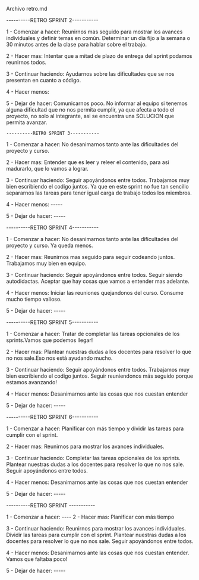 Archivo retro.md

----------RETRO SPRINT 2-----------

1 - Comenzar a hacer:
    Reunirnos mas seguido para mostrar los avances individuales y definir temas en común.
    Determinar un dia fijo a la semana o 30 minutos antes de la clase para hablar sobre el trabajo.
    
2 - Hacer mas:
    Intentar que a mitad de plazo de entrega del sprint podamos reunirnos todos.

3 - Continuar haciendo:
    Ayudarnos sobre las dificultades que se nos presentan en cuanto a código.

4 - Hacer menos:
    
5 - Dejar de hacer: 
    Comunicarnos poco.
    No informar al equipo si tenemos alguna dificultad que no nos permita cumplir, ya que afecta a todo el proyecto, no solo al integrante, asi se encuentra una SOLUCION que permita avanzar.



    ----------RETRO SPRINT 3-----------

1 - Comenzar a hacer:
    No desanimarnos tanto ante las dificultades del proyecto y curso.
    
2 - Hacer mas:
    Entender que es leer y releer el contenido, para asi madurarlo, que lo vamos a lograr.

3 - Continuar haciendo:
    Seguir apoyándonos entre todos.
    Trabajamos muy bien escribiendo el codigo juntos. Ya que en este sprint no fue tan sencillo separarnos las tareas para tener igual carga de trabajo todos los miembros.

4 - Hacer menos:
    -----
    
5 - Dejar de hacer: 
    -----

----------RETRO SPRINT 4-----------

1 - Comenzar a hacer:
    No desanimarnos tanto ante las dificultades del proyecto y curso. Ya queda menos.
    
2 - Hacer mas:
    Reunirnos mas seguido para seguir codeando juntos. Trabajamos muy bien en equipo.

3 - Continuar haciendo:
    Seguir apoyándonos entre todos. 
    Seguir siendo autodidactas.
    Aceptar que hay cosas que vamos a entender mas adelante.
        

4 - Hacer menos:
    Iniciar las reuniones quejandonos del curso. Consume mucho tiempo valioso.
        
5 - Dejar de hacer: 
    -----

 ----------RETRO SPRINT 5-----------

1 - Comenzar a hacer:
    Tratar de completar las tareas opcionales de los sprints.Vamos que podemos llegar!
    
2 - Hacer mas:
    Plantear nuestras dudas a los docentes para resolver lo que no nos sale.Eso nos está ayudando mucho.

3 - Continuar haciendo:
    Seguir apoyándonos entre todos.
    Trabajamos muy bien escribiendo el codigo juntos.
    Seguir reuniendonos más seguido porque estamos avanzando!

4 - Hacer menos:
    Desanimarnos ante las cosas que nos cuestan entender
    
5 - Dejar de hacer: 
    -----

----------RETRO SPRINT 6-----------

1 - Comenzar a hacer:
    Planificar con más tiempo y dividir las tareas para cumplir con el sprint.
    
2 - Hacer mas:
    Reunirnos para mostrar los avances individuales.
    
3 - Continuar haciendo:
    Completar las tareas opcionales de los sprints.
    Plantear nuestras dudas a los docentes para resolver lo que no nos sale.
    Seguir apoyándonos entre todos.
    
4 - Hacer menos:
    Desanimarnos ante las cosas que nos cuestan entender
    
5 - Dejar de hacer: 
    -----

----------RETRO SPRINT -----------

1 - Comenzar a hacer:
    ---- 
2 - Hacer mas:
    Planificar con más tiempo
    
3 - Continuar haciendo:
    Reunirnos para mostrar los avances individuales.
    Dividir las tareas para cumplir con el sprint.
    Plantear nuestras dudas a los docentes para resolver lo que no nos sale.
    Seguir apoyándonos entre todos.
    
4 - Hacer menos:
    Desanimarnos ante las cosas que nos cuestan entender.
    Vamos que faltaba poco!
    
5 - Dejar de hacer: 
    -----
